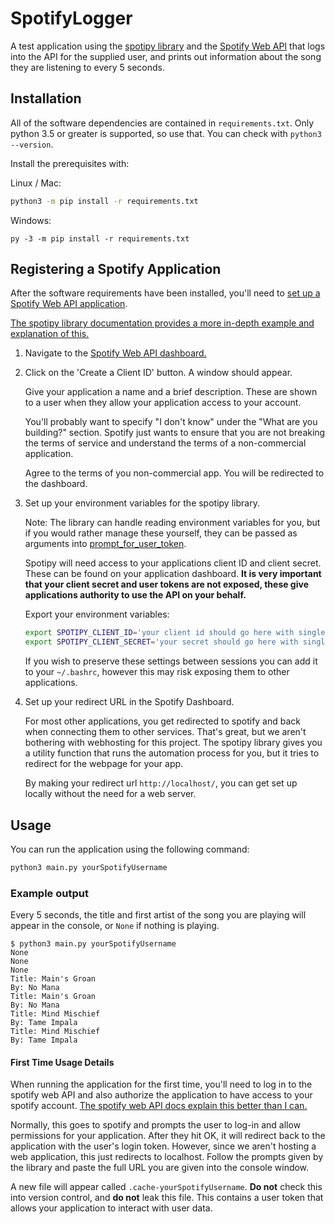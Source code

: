 # SpotifyLogger

A test application using the [spotipy library][spotipy-lib] and the [Spotify Web API][spotify-web-api] 
that logs into the API for the supplied user, and prints out information about the song they are listening to
every 5 seconds.

## Installation

All of the software dependencies are contained in `requirements.txt`. Only python 3.5 or greater
is supported, so use that. You can check with `python3 --version`.

Install the prerequisites with:

Linux / Mac:

```bash
python3 -m pip install -r requirements.txt 
```

Windows:

```
py -3 -m pip install -r requirements.txt
```

## Registering a Spotify Application

After the software requirements have been installed, 
you'll need to [set up a Spotify Web API application][spotify-web-api-setup].

[The spotipy library documentation provides a more in-depth example and explanation of this.][spotipy-lib-docs-getting-started]

1. Navigate to the [Spotify Web API dashboard.][spotify-web-api-setup]
2. Click on the 'Create a Client ID' button. A window should appear.
   
   Give your application a name and a brief description. These are shown to a user when they allow your application
   access to your account.
   
   You'll probably want to specify "I don't know" under the "What are you building?" section. Spotify just wants
   to ensure that you are not breaking the terms of service and understand the terms of a non-commercial application.
   
   Agree to the terms of you non-commercial app. You will be redirected to the dashboard.
   
3. Set up your environment variables for the spotipy library.
   
   Note: The library can handle reading environment variables for you, but if you would rather manage these
   yourself, they can be passed as arguments into [prompt_for_user_token][spotipy-prompt-user-token].
   
   Spotipy will need access to your applications client ID and client secret. These can be found on your
   application dashboard. **It is very important that your client secret and user tokens are not exposed, these
   give applications authority to use the API on your behalf.**
   
   Export your environment variables:
   
   ```bash
   export SPOTIPY_CLIENT_ID='your client id should go here with single quotes'
   export SPOTIPY_CLIENT_SECRET='your secret should go here with single quotes'
   ```
   
   If you wish to preserve these settings between sessions you can add it to your `~/.bashrc`, however
   this may risk exposing them to other applications.

4. Set up your redirect URL in the Spotify Dashboard.

   For most other applications, you get redirected to spotify and back when connecting them to other services.
   That's great, but we aren't bothering with webhosting for this project. The spotipy library gives you a utility
   function that runs the automation process for you, but it tries to redirect for the webpage for your app.

   By making your redirect url `http://localhost/`, you can get set up locally without the need for a web server.
   
## Usage

You can run the application using the following command:

```bash
python3 main.py yourSpotifyUsername
```

### Example output

Every 5 seconds, the title and first artist of the song you are playing will appear in the console, or `None` if
nothing is playing.

```
$ python3 main.py yourSpotifyUsername
None
None
None
Title: Main's Groan
By: No Mana
Title: Main's Groan
By: No Mana
Title: Mind Mischief
By: Tame Impala
Title: Mind Mischief
By: Tame Impala
```

#### First Time Usage Details

When running the application for the first time, you'll need to log in to the spotify web API and also authorize
the application to have access to your spotify account. [The spotify web API docs explain this better than I can.][spotify-web-auth-guide]

Normally, this goes to spotify and prompts the user to log-in and allow permissions for your application. After they 
hit OK, it will redirect back to the application with the user's login token. However, since we aren't hosting a web
application, this just redirects to localhost. Follow the prompts given by the library and paste the full URL you are
given into the console window. 

A new file will appear called `.cache-yourSpotifyUsername`. **Do not** check this into version control, and **do not** 
leak this file. This contains a user token that allows your application to interact with user data.

[spotipy-lib]: https://github.com/plamere/spotipy
[spotipy-lib-docs-getting-started]: http://spotipy.readthedocs.io/en/latest/#installation
[spotipy-prompt-user-token]: http://spotipy.readthedocs.io/en/latest/#spotipy.util.prompt_for_user_token
[spotify-web-api]: https://developer.spotify.com/web-api/
[spotify-web-api-setup]: https://beta.developer.spotify.com/dashboard/applications
[spotify-web-auth-guide]: https://beta.developer.spotify.com/documentation/general/guides/authorization-guide/
